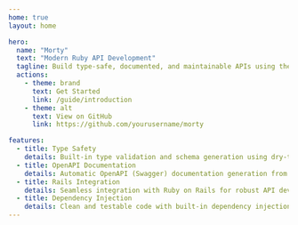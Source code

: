 ```yaml
---
home: true
layout: home

hero:
  name: "Morty"
  text: "Modern Ruby API Development"
  tagline: Build type-safe, documented, and maintainable APIs using the ruby ecosystem you love.
  actions:
    - theme: brand
      text: Get Started
      link: /guide/introduction
    - theme: alt
      text: View on GitHub
      link: https://github.com/yourusername/morty

features:
  - title: Type Safety
    details: Built-in type validation and schema generation using dry-types
  - title: OpenAPI Documentation
    details: Automatic OpenAPI (Swagger) documentation generation from your code
  - title: Rails Integration
    details: Seamless integration with Ruby on Rails for robust API development
  - title: Dependency Injection
    details: Clean and testable code with built-in dependency injection support
---
```

